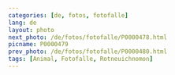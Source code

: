 ```yaml
---
categories: [de, fotos, fotofalle]
lang: de
layout: photo
next_photo: /de/fotos/fotofalle/P0000478.html
picname: P0000479
prev_photo: /de/fotos/fotofalle/P0000480.html
tags: [Animal, Fotofalle, Rotneuichnomon]
---
```

